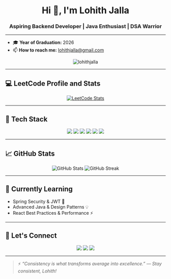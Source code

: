 <h1 align="center">Hi 👋, I'm Lohith Jalla</h1>
<h3 align="center">Aspiring Backend Developer | Java Enthusiast | DSA Warrior</h3>

---

- 🎓 **Year of Graduation:** 2026  
- 📫 **How to reach me:** [lohithjalla@gmail.com](mailto:lohithjalla@gmail.com)

<p align="center">
  <img src="https://komarev.com/ghpvc/?username=lohithjalla&label=Profile%20views&color=0e75b6&style=flat" alt="lohithjalla" />
</p>

---

## 💻 LeetCode Profile and Stats

<p align="center">
  <a href="https://leetcode.com/Lohith_jalla" target="_blank">
    <img src="https://leetcard.jacoblin.cool/lohith123?theme=dark&font=Roboto&ext=contest" alt="LeetCode Stats" />
  </a>
</p>

---

## 🚀 Tech Stack

<p align="center">
  <img src="https://img.shields.io/badge/Java-ED8B00?style=for-the-badge&logo=java&logoColor=white"/>
  <img src="https://img.shields.io/badge/Spring%20Boot-6DB33F?style=for-the-badge&logo=spring-boot&logoColor=white"/>
  <img src="https://img.shields.io/badge/React-20232A?style=for-the-badge&logo=react&logoColor=61DAFB"/>
  <img src="https://img.shields.io/badge/MySQL-005C84?style=for-the-badge&logo=mysql&logoColor=white"/>
  <img src="https://img.shields.io/badge/MongoDB-4EA94B?style=for-the-badge&logo=mongodb&logoColor=white"/>
  <img src="https://img.shields.io/badge/Git-F05032?style=for-the-badge&logo=git&logoColor=white"/>
</p>

---

## 📈 GitHub Stats

<p align="center">
  <img src="https://github-readme-stats.vercel.app/api?username=lohithjalla&show_icons=true&theme=radical" alt="GitHub Stats" />
  <img src="https://github-readme-streak-stats.herokuapp.com?user=lohithjalla&theme=radical&hide_border=true" alt="GitHub Streak" />
</p>

---

## 🌱 Currently Learning

- Spring Security & JWT 🔐  
- Advanced Java & Design Patterns 💡  
- React Best Practices & Performance ⚡

---

## 🧠 Let's Connect

<p align="center">
  <a href="mailto:lohithjalla@gmail.com"><img src="https://img.shields.io/badge/Gmail-D14836?style=for-the-badge&logo=gmail&logoColor=white"></a>
  <a href="https://linkedin.com/in/lohithjalla"><img src="https://img.shields.io/badge/LinkedIn-blue?style=for-the-badge&logo=linkedin&logoColor=white"></a>
  <a href="https://leetcode.com/lohith123"><img src="https://img.shields.io/badge/LeetCode-FFA116?style=for-the-badge&logo=leetcode&logoColor=black"></a>
</p>

---

> ⚡ *“Consistency is what transforms average into excellence.” — Stay consistent, Lohith!*
